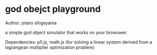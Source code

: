 # god obejct playground

Author: jotaro shigeyama

a simple god object simulator that works on your browswer.

Dependencies: p5.js, math.js (for solving a linear system derived from a lagrangean multiplier optimization problem)
